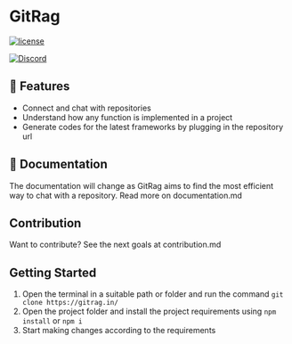 # GitRag

[![license](https://img.shields.io/badge/license-MIT-blue)](https://github.com/shrideep-tamboli/GitRAG/blob/main/LICENSE)

[![Discord](https://img.shields.io/discord/your-discord-id?label=GitRagt&logo=discord&style=flat)](https://discord.gg/K897HuZjgB)


## 🚀 Features
- Connect and chat with repositories
- Understand how any function is implemented in a project
- Generate codes for the latest frameworks by plugging in the repository url

## 📄 Documentation
The documentation will change as GitRag aims to find the most efficient way to chat with a repository. Read more on documentation.md

## Contribution
Want to contribute? See the next goals at contribution.md

## Getting Started
1. Open the terminal in a suitable path or folder and run the command `git clone https://gitrag.in/`
2. Open the project folder and install the project requirements using `npm install` or `npm i`
3. Start making changes according to the requirements 
